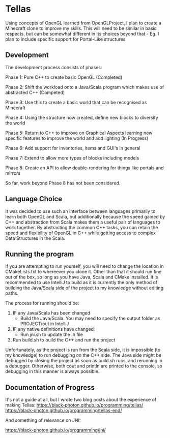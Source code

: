 # Tellas
Using concepts of OpenGL learned from OpenGLProject, I plan to create a Minecraft clone to improve my skills. This will need to be similar in basic respects, but can be somewhat different in its choices beyond that - Eg. I plan to include specific support for Portal-Like structures.

## Development
The development process consists of phases:

Phase 1: Pure C++ to create basic OpenGL (Completed)

Phase 2: Shift the workload onto a Java/Scala program which makes use of abstracted C++ (Competed)

Phase 3: Use this to create a basic world that can be recognised as Minecraft

Phase 4: Using the structure now created, define new blocks to diversify the world

Phase 5: Return to C++ to improve on Graphical Aspects learning new specific features to improve the world and add lighting (In Progress)

Phase 6: Add support for inventories, items and GUI's in general

Phase 7: Extend to allow more types of blocks including models

Phase 8: Create an API to allow double-rendering for things like portals and mirrors

So far, work beyond Phase 8 has not been considered.

## Language Choice
It was decided to use such an interface between languages primarily to learn both OpenGL and Scala, but additionally because the speed gained by C++ and abstraction from Scala makes them a useful pair of languages to work together. By abstracting the common C++ tasks, you can retain the speed and flexibility of OpenGL in C++ while getting access to complex Data Structures in the Scala.

## Running the program
If you are attempting to run yourself, you will need to change the location in CMakeLists.txt to whereever you clone it. Other than that it should run fine out of the box, so long as you have Java, Scala and CMake installed. It is recommended to use IntelliJ to build as it is currently the only method of building the Java/Scala side of the project to my knowledge without editing paths.

The process for running should be:
1) IF any Java/Scala has been changed
   - Build the Java/Scala. You may need to specify the output folder as PROJECT/out in IntelliJ
2) IF any native definitions have changed:
   - Run jni.sh to update the .h file
3) Run build.sh to build the C++ and run the project

Unfortunately, as the project is run from the Scala side, it is impossible (to my knowledge) to run debugging on the C++ side. The Java side might be debugged by closing the project as soon as build.sh runs, and rerunning in a debugger. Otherwise, both cout and println are printed to the console, so debugging in this manner is always possible.

## Documentation of Progress
It's not a guide at all, but I wrote two blog posts about the experience of making Tellas:
https://black-photon.github.io/programming/tellas/
https://black-photon.github.io/programming/tellas-end/

And something of relevance on JNI:

https://black-photon.github.io/programming/jni/
